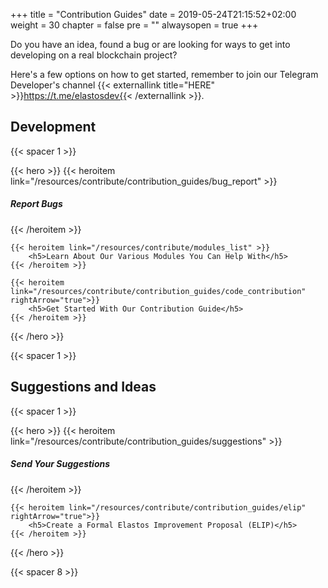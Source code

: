 +++
title = "Contribution Guides"
date = 2019-05-24T21:15:52+02:00
weight = 30
chapter = false
pre = ""
alwaysopen = true
+++

Do you have an idea, found a bug or are looking for ways to get into developing on a real blockchain project? 

Here's a few options on how to get started, remember to join our Telegram Developer's channel {{< externallink title="HERE" >}}https://t.me/elastosdev{{< /externallink >}}.

## Development

{{< spacer 1 >}}

{{< hero >}}
    {{< heroitem link="/resources/contribute/contribution_guides/bug_report" >}}
        <h5>Report Bugs</h5>
    {{< /heroitem >}}
    
    {{< heroitem link="/resources/contribute/modules_list" >}}
        <h5>Learn About Our Various Modules You Can Help With</h5>
    {{< /heroitem >}}
    
    {{< heroitem link="/resources/contribute/contribution_guides/code_contribution" rightArrow="true">}}
        <h5>Get Started With Our Contribution Guide</h5>
    {{< /heroitem >}}
{{< /hero >}}

{{< spacer 1 >}}

## Suggestions and Ideas

{{< spacer 1 >}}

{{< hero >}}
    {{< heroitem link="/resources/contribute/contribution_guides/suggestions" >}}
        <h5>Send Your Suggestions</h5>
    {{< /heroitem >}}
    
    {{< heroitem link="/resources/contribute/contribution_guides/elip" rightArrow="true">}}
        <h5>Create a Formal Elastos Improvement Proposal (ELIP)</h5>
    {{< /heroitem >}}
    
{{< /hero >}}

{{< spacer 8 >}}
